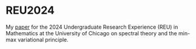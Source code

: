# REU2024

My [paper]([https://github.com/AdenChen27/REU2024/blob/main/main.pdf](https://github.com/AdenChen27/REU2024/blob/main/Chen%2CAden.pdf?raw=true)) for the 2024 Undergraduate Research Experience (REU) in Mathematics at the University of Chicago on spectral theory and the min-max variational principle. 



